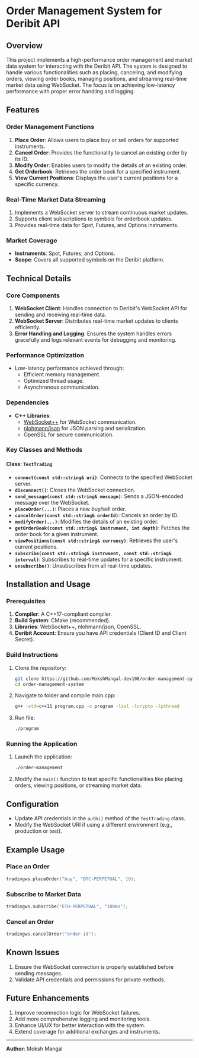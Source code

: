 # Order Management System for Deribit API

## Overview
This project implements a high-performance order management and market data system for interacting with the Deribit API. The system is designed to handle various functionalities such as placing, canceling, and modifying orders, viewing order books, managing positions, and streaming real-time market data using WebSocket. The focus is on achieving low-latency performance with proper error handling and logging.

## Features
### Order Management Functions
1. **Place Order**: Allows users to place buy or sell orders for supported instruments.
2. **Cancel Order**: Provides the functionality to cancel an existing order by its ID.
3. **Modify Order**: Enables users to modify the details of an existing order.
4. **Get Orderbook**: Retrieves the order book for a specified instrument.
5. **View Current Positions**: Displays the user's current positions for a specific currency.

### Real-Time Market Data Streaming
1. Implements a WebSocket server to stream continuous market updates.
2. Supports client subscriptions to symbols for orderbook updates.
3. Provides real-time data for Spot, Futures, and Options instruments.

### Market Coverage
- **Instruments**: Spot, Futures, and Options.
- **Scope**: Covers all supported symbols on the Deribit platform.

## Technical Details
### Core Components
1. **WebSocket Client**: Handles connection to Deribit's WebSocket API for sending and receiving real-time data.
2. **WebSocket Server**: Distributes real-time market updates to clients efficiently.
3. **Error Handling and Logging**: Ensures the system handles errors gracefully and logs relevant events for debugging and monitoring.

### Performance Optimization
- Low-latency performance achieved through:
  - Efficient memory management.
  - Optimized thread usage.
  - Asynchronous communication.

### Dependencies
- **C++ Libraries**:
  - [WebSocket++](https://github.com/zaphoyd/websocketpp) for WebSocket communication.
  - [nlohmann/json](https://github.com/nlohmann/json) for JSON parsing and serialization.
  - OpenSSL for secure communication.

### Key Classes and Methods
#### Class: `TestTrading`
- **`connect(const std::string& uri)`**: Connects to the specified WebSocket server.
- **`disconnect()`**: Closes the WebSocket connection.
- **`send_message(const std::string& message)`**: Sends a JSON-encoded message over the WebSocket.
- **`placeOrder(...)`**: Places a new buy/sell order.
- **`cancelOrder(const std::string& orderId)`**: Cancels an order by ID.
- **`modifyOrder(...)`**: Modifies the details of an existing order.
- **`getOrderBook(const std::string& instrument, int depth)`**: Fetches the order book for a given instrument.
- **`viewPositions(const std::string& currency)`**: Retrieves the user's current positions.
- **`subscribe(const std::string& instrument, const std::string& interval)`**: Subscribes to real-time updates for a specific instrument.
- **`unsubscribe()`**: Unsubscribes from all real-time updates.

## Installation and Usage
### Prerequisites
1. **Compiler**: A C++17-compliant compiler.
2. **Build System**: CMake (recommended).
3. **Libraries**: WebSocket++, nlohmann/json, OpenSSL.
4. **Deribit Account**: Ensure you have API credentials (Client ID and Client Secret).

### Build Instructions
1. Clone the repository:
   ```bash
   git clone https://github.com/MokshMangal-dev108/order-management-system.git
   cd order-management-system
   ```
2. Navigate to folder and compile main.cpp:
   ```bash
   g++ -std=c++11 program.cpp -o program -lssl -lcrypto -lpthread
3. Run file:
   ```bash
   ./program


### Running the Application
1. Launch the application:
   ```bash
   ./order-management
   ```
2. Modify the `main()` function to test specific functionalities like placing orders, viewing positions, or streaming market data.

## Configuration
- Update API credentials in the `auth()` method of the `TestTrading` class.
- Modify the WebSocket URI if using a different environment (e.g., production or test).

## Example Usage
### Place an Order
```cpp
tradingws.placeOrder("buy", "BTC-PERPETUAL", 10);
```

### Subscribe to Market Data
```cpp
tradingws.subscribe("ETH-PERPETUAL", "100ms");
```

### Cancel an Order
```cpp
tradingws.cancelOrder("order-id");
```

## Known Issues
1. Ensure the WebSocket connection is properly established before sending messages.
2. Validate API credentials and permissions for private methods.

## Future Enhancements
1. Improve reconnection logic for WebSocket failures.
2. Add more comprehensive logging and monitoring tools.
3. Enhance UI/UX for better interaction with the system.
4. Extend coverage for additional exchanges and instruments.

---

**Author**: Moksh Mangal

